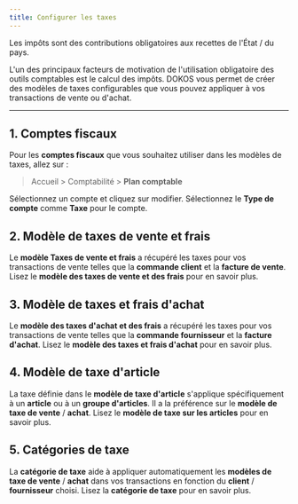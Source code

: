 ```yaml
---
title: Configurer les taxes
---
```


Les impôts sont des contributions obligatoires aux recettes de l'État / du pays.

L'un des principaux facteurs de motivation de l'utilisation obligatoire des outils comptables est le calcul des impôts. DOKOS vous permet de créer des modèles de taxes configurables que vous pouvez appliquer à vos transactions de vente ou d'achat.

---

## 1. Comptes fiscaux
Pour les **comptes fiscaux** que vous souhaitez utiliser dans les modèles de taxes, allez sur :

> Accueil > Comptabilité > **Plan comptable**

Sélectionnez un compte et cliquez sur modifier. Sélectionnez le **Type de compte** comme **Taxe** pour le compte.

## 2. Modèle de taxes de vente et frais 
Le **modèle Taxes de vente et frais** a récupéré les taxes pour vos transactions de vente telles que la **commande client** et la **facture de vente**. Lisez le **modèle des taxes de vente et des frais** pour en savoir plus.

## 3. Modèle de taxes et frais d'achat
Le **modèle des taxes d'achat et des frais** a récupéré les taxes pour vos transactions de vente telles que la **commande fournisseur** et la **facture d'achat**. Lisez le **modèle des taxes et frais d'achat** pour en savoir plus.

## 4. Modèle de taxe d'article
La taxe définie dans le **modèle de taxe d'article** s'applique spécifiquement à un **article** ou à un **groupe d'articles**. Il a la préférence sur le **modèle de taxe de vente** / **achat**. Lisez le **modèle de taxe sur les articles** pour en savoir plus.

## 5. Catégories de taxe
La **catégorie de taxe** aide à appliquer automatiquement les **modèles de taxe de vente** / **achat** dans vos transactions en fonction du **client** / **fournisseur** choisi. Lisez la **catégorie de taxe** pour en savoir plus.












